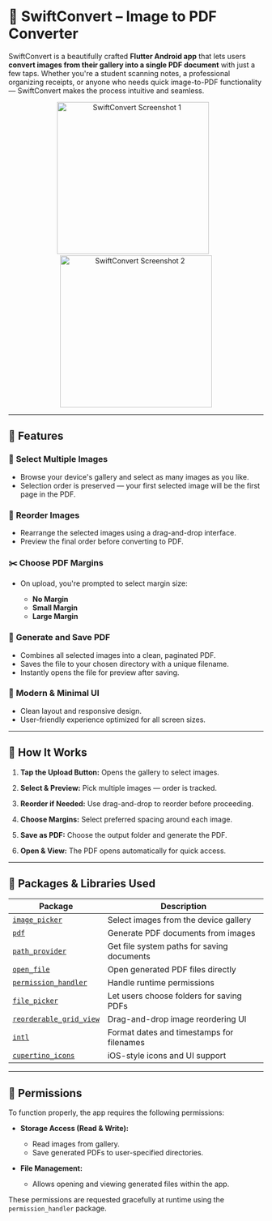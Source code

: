 # 📸 SwiftConvert – Image to PDF Converter

SwiftConvert is a beautifully crafted **Flutter Android app** that lets users **convert images from their gallery into a single PDF document** with just a few taps. Whether you're a student scanning notes, a professional organizing receipts, or anyone who needs quick image-to-PDF functionality — SwiftConvert makes the process intuitive and seamless.

<p align="center">
  <img src="https://cdn.discordapp.com/attachments/1372643280847769690/1372667909972951160/WhatsApp_Image_2025-05-16_at_01.42.00_b2042bed.jpg?ex=68279c1c&is=68264a9c&hm=5ba6ee72ffca4b346dd636851201d0e14c4175b7a3de65334d380ad0631e9169&" alt="SwiftConvert Screenshot 1" width="300"/>
  &nbsp;&nbsp;
  <img src="https://cdn.discordapp.com/attachments/1372643280847769690/1372667241329590373/WhatsApp_Image_2025-05-16_at_01.37.19_a29d85a2.jpg?ex=68279b7d&is=682649fd&hm=7923867ed0104a3613ed1a09862595b178cc4ef916561f654d27ab90ccc65c4d&" alt="SwiftConvert Screenshot 2" width="300"/>
</p>

---

## 🚀 Features

### 📂 **Select Multiple Images**

* Browse your device's gallery and select as many images as you like.
* Selection order is preserved — your first selected image will be the first page in the PDF.

### 🔀 **Reorder Images**

* Rearrange the selected images using a drag-and-drop interface.
* Preview the final order before converting to PDF.

### ✂️ **Choose PDF Margins**

* On upload, you're prompted to select margin size:

  * **No Margin**
  * **Small Margin**
  * **Large Margin**

### 🧾 **Generate and Save PDF**

* Combines all selected images into a clean, paginated PDF.
* Saves the file to your chosen directory with a unique filename.
* Instantly opens the file for preview after saving.

### 🎨 **Modern & Minimal UI**

* Clean layout and responsive design.
* User-friendly experience optimized for all screen sizes.

---

## 📱 How It Works

1. **Tap the Upload Button:**
   Opens the gallery to select images.

2. **Select & Preview:**
   Pick multiple images — order is tracked.

3. **Reorder if Needed:**
   Use drag-and-drop to reorder before proceeding.

4. **Choose Margins:**
   Select preferred spacing around each image.

5. **Save as PDF:**
   Choose the output folder and generate the PDF.

6. **Open & View:**
   The PDF opens automatically for quick access.

---

## 🧰 Packages & Libraries Used

| Package                                                                   | Description                                |
| ------------------------------------------------------------------------- | ------------------------------------------ |
| [`image_picker`](https://pub.dev/packages/image_picker)                   | Select images from the device gallery      |
| [`pdf`](https://pub.dev/packages/pdf)                                     | Generate PDF documents from images         |
| [`path_provider`](https://pub.dev/packages/path_provider)                 | Get file system paths for saving documents |
| [`open_file`](https://pub.dev/packages/open_file)                         | Open generated PDF files directly          |
| [`permission_handler`](https://pub.dev/packages/permission_handler)       | Handle runtime permissions                 |
| [`file_picker`](https://pub.dev/packages/file_picker)                     | Let users choose folders for saving PDFs   |
| [`reorderable_grid_view`](https://pub.dev/packages/reorderable_grid_view) | Drag-and-drop image reordering UI          |
| [`intl`](https://pub.dev/packages/intl)                                   | Format dates and timestamps for filenames  |
| [`cupertino_icons`](https://pub.dev/packages/cupertino_icons)             | iOS-style icons and UI support             |

---

## 🔐 Permissions

To function properly, the app requires the following permissions:

* **Storage Access (Read & Write):**

  * Read images from gallery.
  * Save generated PDFs to user-specified directories.

* **File Management:**

  * Allows opening and viewing generated files within the app.

These permissions are requested gracefully at runtime using the `permission_handler` package.
